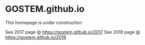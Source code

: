 # GOSTEM.github.io
This homepage is under construction

See 2017 page @ https://gostem.github.io/2017
See 2018 page @ https://gostem.github.io/2018
